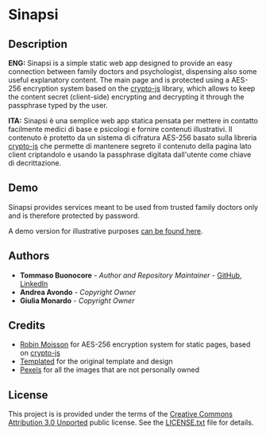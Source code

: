 # Sina**psi**

## Description

**ENG:**
Sinapsi is a simple static web app designed to provide an easy connection between family doctors and psychologist, dispensing also some useful explanatory content.
The main page and is protected using a AES-256 encryption system based on the [crypto-js](https://github.com/brix/crypto-js) library, which allows to keep the content secret (client-side) encrypting and decrypting it through the passphrase typed by the user.

**ITA:**
Sinapsi è una semplice web app statica pensata per mettere in contatto facilmente medici di base e psicologi e fornire contenuti illustrativi.
Il contenuto è protetto da un sistema di cifratura AES-256 basato sulla libreria [crypto-js](https://github.com/brix/crypto-js) che permette di mantenere segreto il contenuto della pagina lato client criptandolo e usando la passphrase digitata dall'utente come chiave di decrittazione. 

## Demo

Sinapsi provides services meant to be used from trusted family doctors only and is therefore protected by password.

A demo version for illustrative purposes [can be found here](https://detsutut.github.io/sinapsi/demo.html).

## Authors

* **Tommaso Buonocore** - *Author and Repository Maintainer* - [GitHub](https://github.com/detsutut), [LinkedIn](https://www.linkedin.com/in/tbuonocore/)
* **Andrea Avondo** - *Copyright Owner* 
* **Giulia Monardo** - *Copyright Owner*

## Credits

* [Robin Moisson](https://robinmoisson.github.io/staticrypt/) for AES-256 encryption system for static pages, based on [crypto-js](https://github.com/brix/crypto-js)
* [Templated](https://templated.co) for the original template and design
* [Pexels](https://www.pexels.com) for all the images that are not personally owned

## License

This project is is provided under the terms of the [Creative Commons Attribution 3.0 Unported](https://creativecommons.org/licenses/by/3.0/) public license. See the [LICENSE.txt](LICENSE.txt) file for details.
